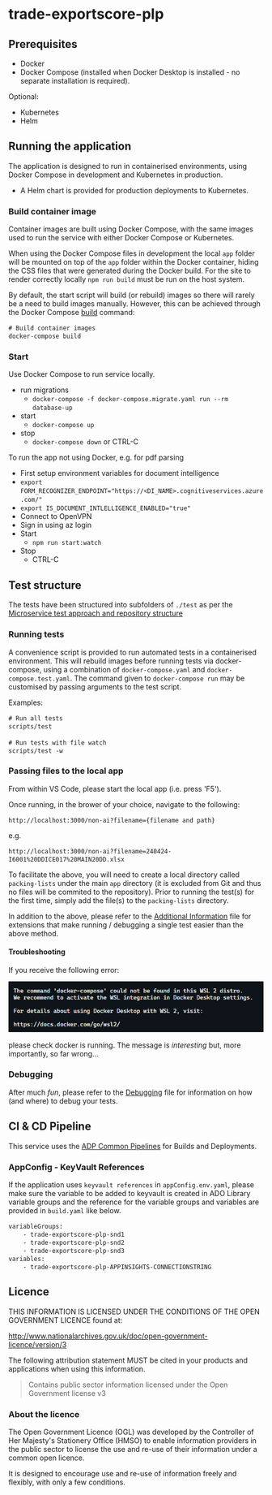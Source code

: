 # trade-exportscore-plp

## Prerequisites

- Docker
- Docker Compose (installed when Docker Desktop is installed - no separate installation is required).

Optional:

- Kubernetes
- Helm

## Running the application

The application is designed to run in containerised environments, using Docker Compose in development and Kubernetes in production.

- A Helm chart is provided for production deployments to Kubernetes.

### Build container image

Container images are built using Docker Compose, with the same images used to run the service with either Docker Compose or Kubernetes.

When using the Docker Compose files in development the local `app` folder will
be mounted on top of the `app` folder within the Docker container, hiding the CSS files that were generated during the Docker build. For the site to render correctly locally `npm run build` must be run on the host system.

By default, the start script will build (or rebuild) images so there will
rarely be a need to build images manually. However, this can be achieved
through the Docker Compose
[build](https://docs.docker.com/compose/reference/build/) command:

```text
# Build container images
docker-compose build
```

### Start

Use Docker Compose to run service locally.

- run migrations
  - `docker-compose -f docker-compose.migrate.yaml run --rm database-up`
- start
  - `docker-compose up`
- stop
  - `docker-compose down` or CTRL-C

To run the app not using Docker, e.g. for pdf parsing

- First setup environment variables for document intelligence
- `export FORM_RECOGNIZER_ENDPOINT="https://<DI_NAME>.cognitiveservices.azure.com/"`
- `export IS_DOCUMENT_INTLELLIGENCE_ENABLED="true"`
- Connect to OpenVPN
- Sign in using az login
- Start
  - `npm run start:watch`
- Stop
  - CTRL-C

## Test structure

The tests have been structured into subfolders of `./test` as per the
[Microservice test approach and repository structure](https://eaflood.atlassian.net/wiki/spaces/FPS/pages/1845396477/Microservice+test+approach+and+repository+structure)

### Running tests

A convenience script is provided to run automated tests in a containerised
environment. This will rebuild images before running tests via docker-compose,
using a combination of `docker-compose.yaml` and `docker-compose.test.yaml`.
The command given to `docker-compose run` may be customised by passing
arguments to the test script.

Examples:

```text
# Run all tests
scripts/test

# Run tests with file watch
scripts/test -w
```

### Passing files to the local app

From within VS Code, please start the local app (i.e. press 'F5').

Once running, in the brower of your choice, navigate to the following:

```text
http://localhost:3000/non-ai?filename={filename and path}
```

e.g.

```text
http://localhost:3000/non-ai?filename=240424-I6001%20DDICE017%20MAIN20DD.xlsx
```

To facilitate the above, you will need to create a local directory called `packing-lists` under the main `app` directory (it is excluded from Git and thus no files will be commited to the repository). Prior to running the test(s) for the first time, simply add the file(s) to the `packing-lists` directory.

In addition to the above, please refer to the [Additional Information](./additional-info.md) file for extensions that make running / debugging a single test easier than the above method.

#### Troubleshooting

If you receive the following error:

![Docker not found error](./readme-images/Screenshot%202024-07-25%20103846.png "Docker not found error")

please check docker is running. The message is _interesting_ but, more importantly, so far wrong...

### Debugging

After much _fun_, please refer to the [Debugging](./debugging.md) file for information on how (and where) to debug your tests.

## CI & CD Pipeline

This service uses the [ADP Common Pipelines](https://github.com/DEFRA/adp-pipeline-common) for Builds and Deployments.

### AppConfig - KeyVault References

If the application uses `keyvault references` in `appConfig.env.yaml`, please make sure the variable to be added to keyvault is created in ADO Library variable groups and the reference for the variable groups and variables are provided in `build.yaml` like below.

```text
variableGroups:
    - trade-exportscore-plp-snd1
    - trade-exportscore-plp-snd2
    - trade-exportscore-plp-snd3
variables:
    - trade-exportscore-plp-APPINSIGHTS-CONNECTIONSTRING
```

## Licence

THIS INFORMATION IS LICENSED UNDER THE CONDITIONS OF THE OPEN GOVERNMENT LICENCE found at:

<http://www.nationalarchives.gov.uk/doc/open-government-licence/version/3>

The following attribution statement MUST be cited in your products and applications when using this information.

> Contains public sector information licensed under the Open Government license v3

### About the licence

The Open Government Licence (OGL) was developed by the Controller of Her Majesty's Stationery Office (HMSO) to enable information providers in the public sector to license the use and re-use of their information under a common open licence.

It is designed to encourage use and re-use of information freely and flexibly, with only a few conditions.
